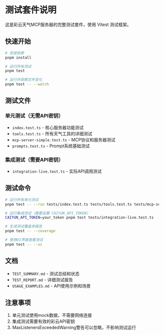 # 测试套件说明

这是彩云天气MCP服务器的完整测试套件，使用 Vitest 测试框架。

## 快速开始

```bash
# 安装依赖
pnpm install

# 运行所有测试
pnpm test

# 运行并观察文件变化
pnpm test -- --watch
```

## 测试文件

### 单元测试（无需API密钥）
- `index.test.ts` - 核心服务器功能测试
- `tools.test.ts` - 所有天气工具的详细测试
- `mcp-server-simple.test.ts` - MCP协议和服务器测试
- `prompts.test.ts` - Prompt系统基础测试

### 集成测试（需要API密钥）
- `integration-live.test.ts` - 实际API调用测试

## 测试命令

```bash
# 运行所有单元测试
pnpm test -- --run tests/index.test.ts tests/tools.test.ts tests/mcp-server-simple.test.ts tests/prompts.test.ts

# 运行集成测试（需要设置 CAIYUN_API_TOKEN）
CAIYUN_API_TOKEN=your_token pnpm test tests/integration-live.test.ts

# 生成测试覆盖率报告
pnpm test -- --coverage

# 使用UI界面查看测试
pnpm test -- --ui
```

## 文档

- `TEST_SUMMARY.md` - 测试总结和状态
- `TEST_REPORT.md` - 详细测试报告
- `USAGE_EXAMPLES.md` - API使用示例和场景

## 注意事项

1. 单元测试使用mock数据，不需要网络连接
2. 集成测试需要有效的彩云API密钥
3. MaxListenersExceededWarning警告可以忽略，不影响测试运行